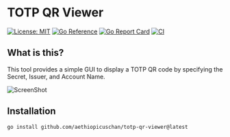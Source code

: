 # TOTP QR Viewer

[![License: MIT](https://img.shields.io/badge/License-MIT-brightgreen?style=flat-square)](/LICENSE)
[![Go Reference](https://pkg.go.dev/badge/github.com/aethiopicuschan/totp-qr-viewer.svg)](https://pkg.go.dev/github.com/aethiopicuschan/totp-qr-viewer)
[![Go Report Card](https://goreportcard.com/badge/github.com/aethiopicuschan/totp-qr-viewer)](https://goreportcard.com/report/github.com/aethiopicuschan/totp-qr-viewer)
[![CI](https://github.com/aethiopicuschan/totp-qr-viewer/actions/workflows/ci.yaml/badge.svg)](https://github.com/aethiopicuschan/totp-qr-viewer/actions/workflows/ci.yaml)

## What is this?

This tool provides a simple GUI to display a TOTP QR code by specifying the Secret, Issuer, and Account Name.

![ScreenShot](https://github.com/user-attachments/assets/7761aadf-b8a9-4c84-a5f7-e4560de8c6f3)

## Installation

```sh
go install github.com/aethiopicuschan/totp-qr-viewer@latest
```
